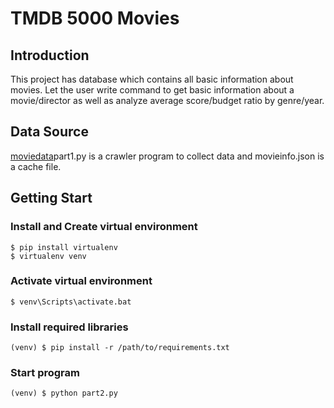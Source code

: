 # TMDB 5000 Movies 
## Introduction
This project has database which contains all basic information about movies. Let the user write command to get basic information about a movie/director as well as analyze average score/budget ratio by genre/year.
## Data Source
[moviedata](https://www.themoviedb.org/movie)part1.py is a crawler program to collect data and movieinfo.json is a cache file.
## Getting Start
### Install and Create virtual environment
```
$ pip install virtualenv
$ virtualenv venv
``` 
### Activate virtual environment
```
$ venv\Scripts\activate.bat
```
### Install required libraries
```
(venv) $ pip install -r /path/to/requirements.txt
```
### Start program
```
(venv) $ python part2.py
```